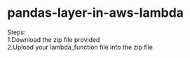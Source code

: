# pandas-layer-in-aws-lambda
 Steps:<br/>
   1.Download the zip file provided<br/>
   2.Upload your lambda_function file into the zip file
